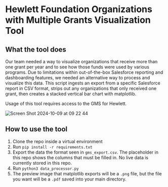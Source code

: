 # Hewlett Foundation Organizations with Multiple Grants Visualization Tool

## What the tool does
Our team needed a way to visualize organizations that receive more than one grant per year and to see how those funds were used by various programs. Due to limitations within out-of-the-box Salesforce reporting and dashboarding features, we needed an alternative way to process and visualize this data. This script ingests an export from a specific Salesforce report in CSV format, strips out any organizations that only received one grant, then creates a stacked vertical bar chart with matplotlib. 

Usage of this tool requires access to the GMS for Hewlett.

![Screen Shot 2024-10-09 at 09 22 44](https://github.com/user-attachments/assets/a28a47b2-15df-477b-a28d-dc104a33bed0)

## How to use the tool

1. Clone the repo inside a virtual environment
2. Run `pip install -r requirements.txt`
3. Export the data the format seen in `gms_export.csv`. The placeholder in this repo shows the columns that must be filled in. No live data is currently stored in this repo.
4. Run `python3 data_processor.py`
5. The preview image that matplotlib exports will be a `.png` file, but the file you want will be a `.pdf` saved into your main directory. 
